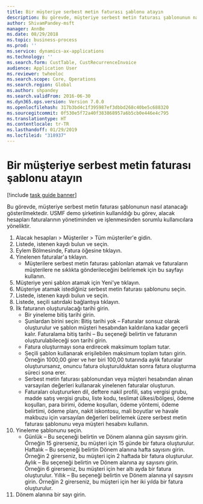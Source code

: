```yaml
---
title: Bir müşteriye serbest metin faturası şablonu atayın
description: Bu görevde, müşteriye serbest metin faturası şablonunun nasıl atanacağı gösterilmektedir.
author: ShivamPandey-msft
manager: AnnBe
ms.date: 08/29/2018
ms.topic: business-process
ms.prod: ''
ms.service: dynamics-ax-applications
ms.technology: ''
ms.search.form: CustTable, CustRecurrenceInvoice
audience: Application User
ms.reviewer: twheeloc
ms.search.scope: Core, Operations
ms.search.region: Global
ms.author: shpandey
ms.search.validFrom: 2016-06-30
ms.dyn365.ops.version: Version 7.0.0
ms.openlocfilehash: 317b3bd4c1f395987ef3dbbd268c40be5c688320
ms.sourcegitcommit: 0f530e5f72a40f383868957a6b5cb0e446e4c795
ms.translationtype: HT
ms.contentlocale: tr-TR
ms.lasthandoff: 01/29/2019
ms.locfileid: "318937"
---
```

# <a name="assign-free-text-invoice-template-to-a-customer"></a>Bir müşteriye serbest metin faturası şablonu atayın

[!include [task guide banner](../../includes/task-guide-banner.md)]

Bu görevde, müşteriye serbest metin faturası şablonunun nasıl atanacağı gösterilmektedir. USMF demo şirketinin kullanıldığı bu görev, alacak hesapları faturalarının yönetiminden ve işlenmesinden sorumlu kullanıcılara yöneliktir.

1. Alacak hesapları > Müşteriler > Tüm müşteriler'e gidin.
2. Listede, istenen kaydı bulun ve seçin.
3. Eylem Bölmesinde, Fatura öğesine tıklayın.
4. Yinelenen faturalar'a tıklayın.
    * Müşterilere serbest metin faturası şablonları atamak ve faturaların müşterilere ne sıklıkta gönderileceğini belirlemek için bu sayfayı kullanın.  
5. Müşteriye yeni şablon atamak için Yeni'ye tıklayın.
6. Müşteriye atamak istediğiniz serbest metin faturası şablonunu seçin.
7. Listede, istenen kaydı bulun ve seçin.
8. Listede, seçili satırdaki bağlantıya tıklayın.
9. İlk faturanın oluşturulacağı tarihi girin.
    * Bir yineleme bitiş tarihi girin.  
    * Şunlardan birini seçin: Bitiş tarihi yok – Faturalar sonsuz olarak oluşturulur ve şablon müşteri hesabından kaldırılana kadar geçerli kalır.  Faturalama bitiş tarihi – Bu seçeneği belirtin ve faturanın oluşturulabileceği son tarihi girin.  
    * Fatura oluşturmayı sona erdirecek maksimum toplam tutar.  
    * Seçili şablon kullanarak erişilebilen maksimum toplam tutarı girin. Örneğin 1000,00 girer ve her biri 100,00 tutarında aylık faturalar oluşturursanız, onuncu fatura oluşturulduktan sonra fatura oluşturma süreci sona erer.  
    * Serbest metin faturası şablonundan veya müşteri hesabından alınan varsayılan değerleri kullanarak yinelenen faturalar oluşturun.  
    * Faturaları oluştururken dil, deftere nakil profili, satış vergisi grubu, madde satış vergisi grubu, liste kodu, teslimat ülkesi/bölgesi, ödeme koşulları, para birimi, ödeme koşulları, ödeme yöntemi, ödeme belirtimi, ödeme planı, nakit iskontosu, mali boyutlar ve havale makbuzu için varsayılan değerleri belirlemek üzere serbest metin faturası şablonunu veya müşteri hesabını kullanın.  
10. Yineleme şablonunu seçin.
    * Günlük – Bu seçeneği belirtin ve Dönem alanına gün sayısını girin. Örneğin 15 girerseniz, bu müşteri için 15 günde bir fatura oluşturulur.  Haftalık – Bu seçeneği belirtin Dönem alanına hafta sayısını girin. Örneğin 2 girerseniz, bu müşteri için 2 haftada bir fatura oluşturulur.  Aylık – Bu seçeneği belirtin ve Dönem alanına ay sayısını girin. Örneğin 6 girerseniz, bu müşteri için her altı ayda bir fatura oluşturulur.  Yıllık – Bu seçeneği belirtin ve Dönem alanına yıl sayısını girin. Örneğin 2 girerseniz, bu müşteri için her iki yılda bir fatura oluşturulur.  
11. Dönem alanına bir sayı girin.

